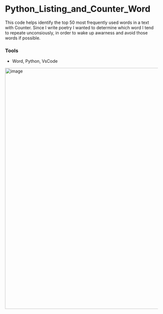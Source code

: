 # Python_Listing_and_Counter_Word
This code helps identify the top 50 most frequently used words in a text with Counter. Since I write poetry I wanted to determine which word I tend to repeate unconsiously, in order to wake up awarness and avoid those words if possible.


### Tools
- Word, Python, VsCode


<img width="1133" height="792" alt="image" src="https://github.com/user-attachments/assets/888192ec-765b-4050-91fc-824ec8dbbd5d" />


